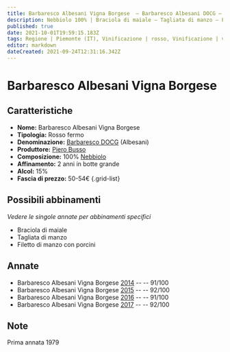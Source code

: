 ```yaml
---
title: Barbaresco Albesani Vigna Borgese  – Barbaresco Albesani DOCG – Piero Busso – Piemonte (IT) – 50-54€ – 5★
description: Nebbiolo 100% | Braciola di maiale – Tagliata di manzo – Filetto di manzo con porcini
published: true
date: 2021-10-01T19:59:15.183Z
tags: Regione | Piemonte (IT), Vinificazione | rosso, Vinificazione | varietale, Vitigni | Nebbiolo, Valutazioni | 5 stelle, Alimento | maiale, Alimento-dettagli | braciola, Alimento | manzo, Alimento-dettagli | tagliata, Alimento-dettagli | filetto, Aromatizzazione | ai porcini, Prezzi | 50-54€
editor: markdown
dateCreated: 2021-09-24T12:31:16.342Z
---
```


 # Barbaresco Albesani Vigna Borgese

## Caratteristiche
- **Nome:** Barbaresco Albesani Vigna Borgese
- **Tipologia:** Rosso fermo
- **Denominazione:** [Barbaresco DOCG](/denominazioni/Italia/Piemonte/DOCG/Barbaresco) (Albesani)
- **Produttore:** [Piero Busso](/produttori/Italia/Piemonte/Piero-Busso)
- **Composizione:** 100% [Nebbiolo](/vitigni/Italia/bacca-nera/nebbiolo)
- **Affinamento:** 2 anni in botte grande
- **Alcol:** 15%
- **Fascia di prezzo:** 50-54€
{.grid-list}



## Possibili abbinamenti
*Vedere le singole annate per abbinamenti specifici*

- Braciola di maiale
- Tagliata di manzo
- Filetto di manzo con porcini

## Annate
- Barbaresco Albesani Vigna Borgese  [2014](vini/Italia/Piemonte/Piero-Busso/Barbaresco-Albesani-Vigna-Borgese/2014) -- <span class="star-5"></span> -- 91/100
- Barbaresco Albesani Vigna Borgese  [2015](vini/Italia/Piemonte/Piero-Busso/Barbaresco-Albesani-Vigna-Borgese/2015) -- <span class="star-5"></span> -- 92/100
- Barbaresco Albesani Vigna Borgese  [2016](vini/Italia/Piemonte/Piero-Busso/Barbaresco-Albesani-Vigna-Borgese/2016) -- <span class="star-5"></span> -- 91/100
- Barbaresco Albesani Vigna Borgese  [2017](vini/Italia/Piemonte/Piero-Busso/Barbaresco-Albesani-Vigna-Borgese/2017) -- <span class="star-5"></span> -- 92/100


## Note

Prima annata 1979